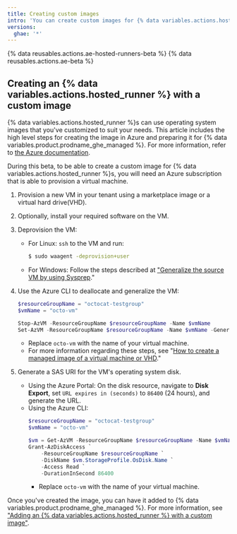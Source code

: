 ```yaml
---
title: Creating custom images
intro: 'You can create custom images for {% data variables.actions.hosted_runner %}s.'
versions:
  ghae: '*'
---
```


{% data reusables.actions.ae-hosted-runners-beta %}
{% data reusables.actions.ae-beta %}

## Creating an {% data variables.actions.hosted_runner %} with a custom image

{% data variables.actions.hosted_runner %}s can use operating system images that you've customized to suit your needs. This article includes the high level steps for creating the image in Azure and preparing it for {% data variables.product.prodname_ghe_managed %}. For more information, refer to [the Azure documentation](https://docs.microsoft.com/en-us/azure/virtual-machines/).

During this beta, to be able to create a custom image for {% data variables.actions.hosted_runner %}s, you will need an Azure subscription that is able to provision a virtual machine.


1. Provision a new VM in your tenant using a marketplace image or a virtual hard drive(VHD).
2. Optionally, install your required software on the VM.
3. Deprovision the VM:
     - For Linux: `ssh` to the VM and run:
         ```sh
         $ sudo waagent -deprovision+user
         ```
     - For Windows: Follow the steps described at ["Generalize the source VM by using Sysprep](https://docs.microsoft.com/en-us/azure/virtual-machines/windows/upload-generalized-managed#generalize-the-source-vm-by-using-sysprep)."

4. Use the Azure CLI to deallocate and generalize the VM:
    ```powershell
    $resourceGroupName = "octocat-testgroup"
    $vmName = "octo-vm"

    Stop-AzVM -ResourceGroupName $resourceGroupName -Name $vmName
    Set-AzVM -ResourceGroupName $resourceGroupName -Name $vmName -Generalized
    ```
    - Replace `octo-vm` with the name of your virtual machine.
    - For more information regarding these steps, see "[How to create a managed image of a virtual machine or VHD](https://docs.microsoft.com/en-us/azure/virtual-machines/linux/capture-image#step-1-deprovision-the-vm)."
5. Generate a SAS URI for the VM's operating system disk.
   - Using the Azure Portal: On the disk resource, navigate to **Disk Export**, set `URL expires in (seconds)` to `86400` (24 hours), and generate the URL.
   - Using the Azure CLI:
        ```powershell
        $resourceGroupName = "octocat-testgroup"
        $vmName = "octo-vm"

        $vm = Get-AzVM -ResourceGroupName $resourceGroupName -Name $vmName
        Grant-AzDiskAccess `
            -ResourceGroupName $resourceGroupName `
            -DiskName $vm.StorageProfile.OsDisk.Name `
            -Access Read `
            -DurationInSecond 86400
        ```
        - Replace `octo-vm` with the name of your virtual machine.

Once you've created the image, you can have it added to {% data variables.product.prodname_ghe_managed %}. For more information, see ["Adding an {% data variables.actions.hosted_runner %} with a custom image"](/actions/using-github-hosted-runners/adding-ae-hosted-runners#adding-an-ae-hosted-runner-with-a-custom-image).
